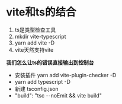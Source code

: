 # vite和ts的结合
1. ts是类型检查工具
2. mkdir vite-typescript
3. yarn add vite -D
4. vite天然支持vite

**我们怎么让ts的错误直接输出到控制台**
- 安装插件 yarn add vite-plugin-checker -D
- yarn add typescript -D
- 新建 tsconfig.json
- "build": "tsc --noEmit && vite build"
